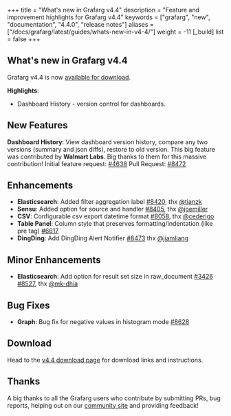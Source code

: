 +++
title = "What's new in Grafarg v4.4"
description = "Feature and improvement highlights for Grafarg v4.4"
keywords = ["grafarg", "new", "documentation", "4.4.0", "release notes"]
aliases = ["/docs/grafarg/latest/guides/whats-new-in-v4-4/"]
weight = -11
[_build]
list = false
+++

## What's new in Grafarg v4.4

Grafarg v4.4 is now [available for download](https://grafarg.com/grafarg/download/4.4.0).

**Highlights**:

- Dashboard History - version control for dashboards.

## New Features

**Dashboard History**: View dashboard version history, compare any two versions (summary and json diffs), restore to old version. This big feature
was contributed by **Walmart Labs**. Big thanks to them for this massive contribution!
Initial feature request: [#4638](https://github.com/grafarg/grafarg/issues/4638)
Pull Request: [#8472](https://github.com/grafarg/grafarg/pull/8472)

## Enhancements
- **Elasticsearch**: Added filter aggregation label [#8420](https://github.com/grafarg/grafarg/pull/8420), thx [@tianzk](github.com/tianzk)
- **Sensu**: Added option for source and handler [#8405](https://github.com/grafarg/grafarg/pull/8405), thx [@joemiller](github.com/joemiller)
- **CSV**: Configurable csv export datetime format [#8058](https://github.com/grafarg/grafarg/issues/8058), thx [@cederigo](github.com/cederigo)
- **Table Panel**: Column style that preserves formatting/indentation (like pre tag) [#6617](https://github.com/grafarg/grafarg/issues/6617)
- **DingDing**: Add DingDing Alert Notifier [#8473](https://github.com/grafarg/grafarg/pull/8473) thx [@jiamliang](https://github.com/jiamliang)

## Minor Enhancements

- **Elasticsearch**: Add option for result set size in raw_document [#3426](https://github.com/grafarg/grafarg/issues/3426) [#8527](https://github.com/grafarg/grafarg/pull/8527), thx [@mk-dhia](github.com/mk-dhia)

## Bug Fixes

- **Graph**: Bug fix for negative values in histogram mode [#8628](https://github.com/grafarg/grafarg/issues/8628)

## Download

Head to the [v4.4 download page](https://grafarg.com/grafarg/download) for download links and instructions.

## Thanks

A big thanks to all the Grafarg users who contribute by submitting PRs, bug reports, helping out on our [community site](https://community.grafarg.com/) and providing feedback!
